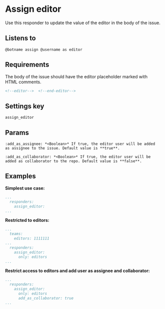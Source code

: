 Assign editor
=============

Use this responder to update the value of the editor in the body of the issue.

## Listens to

```
@botname assign @username as editor
```

## Requirements

The body of the issue should have the editor placeholder marked with HTML comments.

```html
<!--editor-->  <!--end-editor-->
```

## Settings key

`assign_editor`

## Params
```eval_rst
:add_as_assignee: *<Boolean>* If true, the editor user will be added as assignee to the issue. Default value is **true**.

:add_as_collaborator: *<Boolean>* If true, the editor user will be added as collaborator to the repo. Default value is **false**.
```

## Examples

**Simplest use case:**
```yaml
...
  responders:
    assign_editor:
...
```

**Restricted to editors:**
```yaml
...
  teams:
    editors: 1111111
...
  responders:
    assign_editor:
      only: editors
...
```

**Restrict access to editors and add user as assignee and collaborator:**
```yaml
...
  responders:
    assign_editor:
      only: editors
      add_as_collaborator: true
...
```
